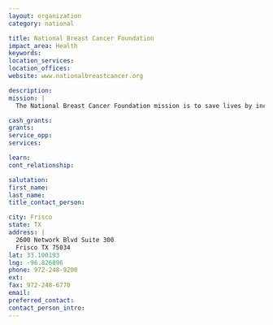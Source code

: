 ```yaml
---
layout: organization
category: national

title: National Breast Cancer Foundation
impact_area: Health
keywords: 
location_services: 
location_offices: 
website: www.nationalbreastcancer.org

description: 
mission: |
  The National Breast Cancer Foundation mission is to save lives by increasing awareness of breast cancer through education and by providing mammograms for those in need. NBCF accomplishes this mission through our initiatives, such as the National Mammography Program (NMP), Beyond the Shock educational video, MyNBCF online community, and the Early Detection Plan. NBCF programs provide women help for today and hope for tomorrow.

cash_grants: 
grants: 
service_opp: 
services: 

learn: 
cont_relationship: 

salutation: 
first_name: 
last_name: 
title_contact_person: 

city: Frisco
state: TX
address: |
  2600 Network Blvd Suite 300  
  Frisco TX 75034
lat: 33.100193
lng: -96.826896
phone: 972-248-9200
ext: 
fax: 972-248-6770
email: 
preferred_contact: 
contact_person_intro: 
---
```

